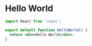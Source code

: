 # Hello World

```jsx
import React from 'react';

export default function HelloWorld() {
  return <div>Hello World</div>;
}
```
